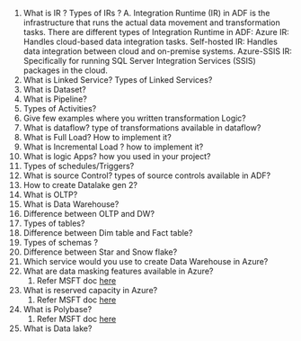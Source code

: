 1. What is IR ? Types of IRs ?
A. Integration Runtime (IR) in ADF is the infrastructure that runs the actual data movement and transformation tasks.
    There are different types of Integration Runtime in ADF:
    Azure IR: Handles cloud-based data integration tasks.
    Self-hosted IR: Handles data integration between cloud and on-premise systems.
    Azure-SSIS IR: Specifically for running SQL Server Integration Services (SSIS) packages in the cloud.
3. What is Linked Service? Types of Linked Services?
4. What is Dataset?
5. What is Pipeline?
6. Types of Activities?
7. Give few examples where you written transformation Logic?
8. What is dataflow? type of transformations available in dataflow?
9. What is Full Load? How to implement it?
10. What is Incremental Load ? how to implement it?
11. What is logic Apps? how you used in your project?
12. Types of schedules/Triggers?
13. What is source Control? types of source controls available in ADF?
14. How to create Datalake gen 2?
15. What is OLTP?
16. What is Data Warehouse?
17. Difference between OLTP and DW?
18. Types of tables?
19. Difference between Dim table and Fact table?
20. Types of schemas ?
21. Difference between Star and Snow flake? 
24. Which service would you use to create Data Warehouse in Azure?
25. What are data masking features available in Azure?
    1. Refer MSFT doc [here](https://learn.microsoft.com/en-us/azure/azure-sql/database/dynamic-data-masking-overview?view=azuresql)
26. What is reserved capacity in Azure?
    1. Refer MSFT doc [here](https://azure.microsoft.com/en-in/pricing/reserved-capacity#:~:text=Reserved%20capacity%20pricing%20is%20applied,Databases%20matching%20the%20reservation%20attributes.)
27. What is Polybase?
    1. Refer MSFT doc [here](https://learn.microsoft.com/en-us/sql/relational-databases/polybase/polybase-guide?view=sql-server-ver16)
28. What is Data lake?
